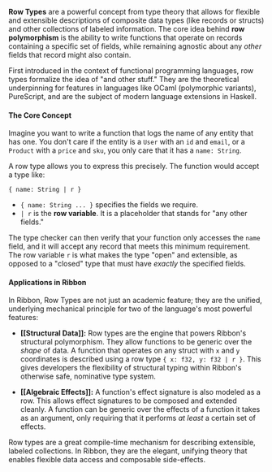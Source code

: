 **Row Types** are a powerful concept from type theory that allows for flexible
and extensible descriptions of composite data types (like records or structs)
and other collections of labeled information. The core idea behind **row
polymorphism** is the ability to write functions that operate on records
containing a specific set of fields, while remaining agnostic about any *other*
fields that record might also contain.

First introduced in the context of functional programming languages, row types
formalize the idea of "and other stuff." They are the theoretical underpinning
for features in languages like OCaml (polymorphic variants), PureScript, and are
the subject of modern language extensions in Haskell.

#### The Core Concept

Imagine you want to write a function that logs the name of any entity that has
one. You don't care if the entity is a `User` with an `id` and `email`, or a
`Product` with a `price` and `sku`, you only care that it has a `name: String`.

A row type allows you to express this precisely. The function would accept a
type like:

`{ name: String | r }`

- `{ name: String ... }` specifies the fields we require.
- `| r` is the **row variable**. It is a placeholder that stands for "any
    other fields."

The type checker can then verify that your function only accesses the `name`
field, and it will accept any record that meets this minimum requirement. The
row variable `r` is what makes the type "open" and extensible, as opposed to a
"closed" type that must have *exactly* the specified fields.

#### Applications in Ribbon

In Ribbon, Row Types are not just an academic feature; they are the unified,
underlying mechanical principle for two of the language's most powerful
features:

- **[[Structural Data]]:** Row types are the engine that powers Ribbon's
  structural polymorphism. They allow functions to be generic over the *shape*
  of data. A function that operates on any struct with `x` and `y` coordinates
  is described using a row type `{ x: f32, y: f32 | r }`. This gives developers
  the flexibility of structural typing within Ribbon's otherwise safe,
  nominative type system.

- **[[Algebraic Effects]]:** A function's effect signature is also modeled as a
  row. This allows effect signatures to be composed and extended cleanly. A
  function can be generic over the effects of a function it takes as an
  argument, only requiring that it performs *at least* a certain set of effects.

Row types are a great compile-time mechanism for describing extensible, labeled
collections. In Ribbon, they are the elegant, unifying theory that enables
flexible data access and composable side-effects.